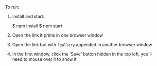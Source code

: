 
To run:

1. Install and start:

    $ npm install
    $ npm start

2. Open the link it prints in one browser window
3. Open the link but with `?gallery` appended in another browser window
4. In the first window, click the 'Save' button hidden in the top left, you'll need to mouse over it to show it
